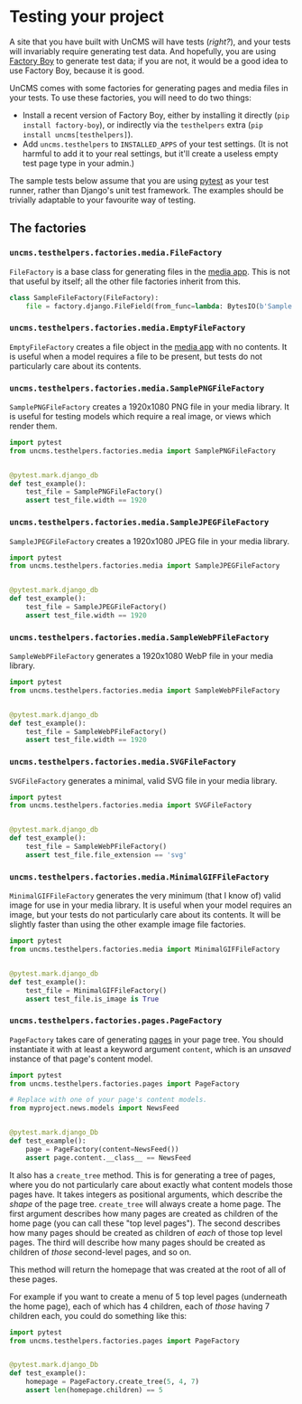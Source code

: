 # Testing your project

A site that you have built with UnCMS will have tests (_right?_),
and your tests will invariably require generating test data.
And hopefully, you are using [Factory Boy](https://factoryboy.readthedocs.io/en/stable/) to generate test data;
if you are not, it would be a good idea to use Factory Boy, because it is good.

UnCMS comes with some factories for generating pages and media files in your tests. To use these factories, you will need to do two things:

* Install a recent version of Factory Boy, either by installing it directly (`pip install factory-boy`), or indirectly via the `testhelpers` extra (`pip install uncms[testhelpers]`).
* Add `uncms.testhelpers` to `INSTALLED_APPS` of your test settings. (It is not harmful to add it to your real settings, but it'll create a useless empty test page type in your admin.)

The sample tests below assume that you are using [pytest](https://pytest.org/) as your test runner, rather than Django's unit test framework.
The examples should be trivially adaptable to your favourite way of testing.

## The factories

### `uncms.testhelpers.factories.media.FileFactory`

`FileFactory` is a base class for generating files in the [media app](media-app.md).
This is not that useful by itself;
all the other file factories inherit from this.

```python
class SampleFileFactory(FileFactory):
    file = factory.django.FileField(from_func=lambda: BytesIO(b'Sample'))
```

### `uncms.testhelpers.factories.media.EmptyFileFactory`

`EmptyFileFactory` creates a file object in the [media app](media-app.md) with no contents.
It is useful when a model requires a file to be present,
but tests do not particularly care about its contents.

### `uncms.testhelpers.factories.media.SamplePNGFileFactory`

`SamplePNGFileFactory` creates a 1920x1080 PNG file in your media library.
It is useful for testing models which require a real image, or views which render them.

```python
import pytest
from uncms.testhelpers.factories.media import SamplePNGFileFactory


@pytest.mark.django_db
def test_example():
    test_file = SamplePNGFileFactory()
    assert test_file.width == 1920
```

### `uncms.testhelpers.factories.media.SampleJPEGFileFactory`

`SampleJPEGFileFactory` creates a 1920x1080 JPEG file in your media library.

```python
import pytest
from uncms.testhelpers.factories.media import SampleJPEGFileFactory


@pytest.mark.django_db
def test_example():
    test_file = SampleJPEGFileFactory()
    assert test_file.width == 1920
```

### `uncms.testhelpers.factories.media.SampleWebPFileFactory`

`SampleWebPFileFactory` generates a 1920x1080 WebP file in your media library.

```python
import pytest
from uncms.testhelpers.factories.media import SampleWebPFileFactory


@pytest.mark.django_db
def test_example():
    test_file = SampleWebPFileFactory()
    assert test_file.width == 1920
```

### `uncms.testhelpers.factories.media.SVGFileFactory`

`SVGFileFactory` generates a minimal, valid SVG file in your media library.

```python
import pytest
from uncms.testhelpers.factories.media import SVGFileFactory


@pytest.mark.django_db
def test_example():
    test_file = SampleWebPFileFactory()
    assert test_file.file_extension == 'svg'
```

### `uncms.testhelpers.factories.media.MinimalGIFFileFactory`

`MinimalGIFFileFactory` generates the very minimum (that I know of) valid image for use in your media library. It is useful when your model requires an image, but your tests do not particularly care about its contents. It will be slightly faster than using the other example image file factories.

```python
import pytest
from uncms.testhelpers.factories.media import MinimalGIFFileFactory


@pytest.mark.django_db
def test_example():
    test_file = MinimalGIFFileFactory()
    assert test_file.is_image is True
```

### `uncms.testhelpers.factories.pages.PageFactory`

`PageFactory` takes care of generating [pages](pages-app.md) in your page tree.
You should instantiate it with at least a keyword argument `content`, which is an _unsaved_ instance of that page's content model.

```python
import pytest
from uncms.testhelpers.factories.pages import PageFactory

# Replace with one of your page's content models.
from myproject.news.models import NewsFeed


@pytest.mark.django_Db
def test_example():
    page = PageFactory(content=NewsFeed())
    assert page.content.__class__ == NewsFeed
```

It also has a `create_tree` method.
This is for generating a tree of pages, where you do not particularly care about exactly what content models those pages have.
It takes integers as positional arguments, which describe the _shape_ of the page tree.
`create_tree` will always create a home page.
The first argument describes how many pages are created as children of the home page (you can call these "top level pages").
The second describes how many pages should be created as children of _each_ of those top level pages.
The third will describe how many pages should be created as children of _those_ second-level pages, and so on.

This method will return the homepage that was created at the root of all of these pages.

For example if you want to create a menu of 5 top level pages (underneath the home page),
each of which has 4 children,
each of *those* having 7 children each,
you could do something like this:

```python
import pytest
from uncms.testhelpers.factories.pages import PageFactory


@pytest.mark.django_Db
def test_example():
    homepage = PageFactory.create_tree(5, 4, 7)
    assert len(homepage.children) == 5
```
